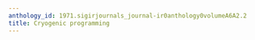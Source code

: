 ```yaml
---
anthology_id: 1971.sigirjournals_journal-ir0anthology0volumeA6A2.2
title: Cryogenic programming
---
```

